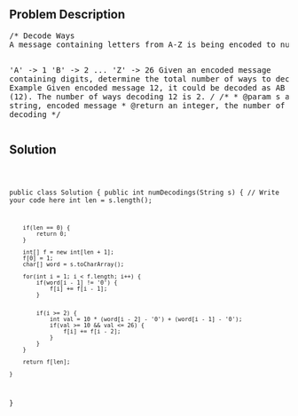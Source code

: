 <!--
<style>
  body { font-family: Arial, sans-serif; }
  .container { max-width: 700px; margin: 0 auto; padding: 10px; }
  .comment-block { background-color: #f9f9f9; padding: 10px; border-left: 5px solid #ccc; overflow-wrap: break-word; white-space: pre-wrap; }
  .code-block { background-color: #f4f4f4; padding: 10px; border: 1px solid #ddd; overflow-wrap: break-word; white-space: pre-wrap; }
</style>
-->

<div class='container'>
<h2>Problem Description</h2>
<div class='comment-block'>
<pre>
/* Decode Ways 
A message containing letters from A-Z is being encoded to numbers using the following mapping:

'A' -> 1
'B' -> 2
...
'Z' -> 26
Given an encoded message containing digits, determine the total number of ways to decode it.
Example
Given encoded message 12, it could be decoded as AB (1 2) or L (12).
The number of ways decoding 12 is 2.
*/
    /**
     * @param s a string,  encoded message
     * @return an integer, the number of ways decoding
     */
</pre>
</div>

<h2>Solution</h2>
<div class='code-block'>
<pre><code class='language-java'>

public class Solution {
    public int numDecodings(String s) {
        // Write your code here
        int len = s.length();
        
        if(len == 0) {
            return 0;
        }
        
        int[] f = new int[len + 1];
        f[0] = 1;
        char[] word = s.toCharArray();
        
        for(int i = 1; i < f.length; i++) {
            if(word[i - 1] != '0') {
                f[i] += f[i - 1];
            }
            
            
            if(i >= 2) {
                int val = 10 * (word[i - 2] - '0') + (word[i - 1] - '0');
                if(val >= 10 && val <= 26) {
                    f[i] += f[i - 2];
                }
            }
        }
        
        return f[len];
        
    }
}</code></pre>
</div>
</div>
